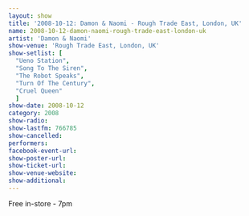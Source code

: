 ```yaml
---
layout: show
title: '2008-10-12: Damon & Naomi - Rough Trade East, London, UK'
name: 2008-10-12-damon-naomi-rough-trade-east-london-uk
artist: 'Damon & Naomi'
show-venue: 'Rough Trade East, London, UK'
show-setlist: [
  "Ueno Station",
  "Song To The Siren",
  "The Robot Speaks",
  "Turn Of The Century",
  "Cruel Queen"
  ]
show-date: 2008-10-12
category: 2008
show-radio: 
show-lastfm: 766785
show-cancelled: 
performers: 
facebook-event-url: 
show-poster-url: 
show-ticket-url: 
show-venue-website: 
show-additional: 
---
```


Free in-store - 7pm